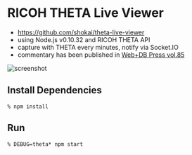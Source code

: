 # RICOH THETA Live Viewer

- https://github.com/shokai/theta-live-viewer
- using Node.js v0.10.32 and RICOH THETA API
- capture with THETA every minutes, notify via Socket.IO
- commentary has been published in [Web+DB Press vol.85](http://www.amazon.co.jp/dp/4774171417/shokai-22)

![screenshot](http://gyazo.com/8b35ced9c5b0da84768f5a6feac0d14f.gif)


## Install Dependencies

    % npm install


## Run

    % DEBUG=theta* npm start
